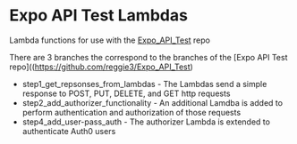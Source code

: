 ﻿# Expo API Test Lambdas

Lambda functions for use with the [Expo_API_Test](https://github.com/reggie3/Expo_API_Test) repo

There are 3 branches the correspond to the branches of the [Expo API Test repo]((https://github.com/reggie3/Expo_API_Test)

* step1_get_repsonses_from_lambdas - The Lambdas send a simple response to POST, PUT, DELETE, and GET http requests
* step2_add_authorizer_functionality - An additional Lamdba is added to perform authentication and authorization of those requests
* step4_add_user-pass_auth - The authorizer Lambda is extended to authenticate Auth0 users

